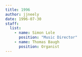 ```yaml
---
title: 1996
author: jjneely
date: 1996-07-30
staff:
  list:
    - name: Simon Lole
      position: "Music Director"
    - name: Thomas Baugh
      position: Organist
---
```

